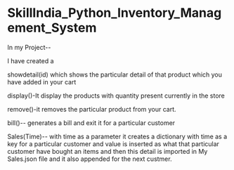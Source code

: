 # SkillIndia_Python_Inventory_Management_System

In my Project--

I have created a 

showdetail(id) which shows the particular detail of that product which you have added in your cart

display()-It display the products with quantity present currently in the store

remove()-it removes the particular product from your cart.

bill()-- generates a bill and exit it for a particular customer

Sales(Time)-- with time as a parameter it creates a dictionary with time as a key for a particular customer and 
              value is inserted as what that particular customer have bought an items and then this detail is imported in My Sales.json file
              and it also appended for the next custmer.
              
